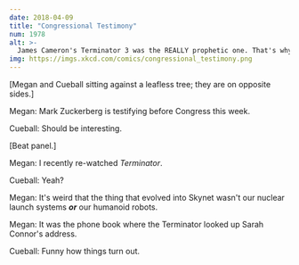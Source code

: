 ```yaml
---
date: 2018-04-09
title: "Congressional Testimony"
num: 1978
alt: >-
  James Cameron's Terminator 3 was the REALLY prophetic one. That's why Skynet sent a robot back to the 1990s to prevent him from ever making it, ultimately handing the franchise over to other directors.
img: https://imgs.xkcd.com/comics/congressional_testimony.png
---
```

[Megan and Cueball sitting against a leafless tree; they are on opposite sides.]

Megan: Mark Zuckerberg is testifying before Congress this week.

Cueball: Should be interesting.

[Beat panel.]

Megan: I recently re-watched *Terminator*.

Cueball: Yeah?

Megan: It's weird that the thing that evolved into Skynet wasn't our nuclear launch systems ***or*** our humanoid robots.

Megan: It was the phone book where the Terminator looked up Sarah Connor's address.

Cueball: Funny how things turn out.